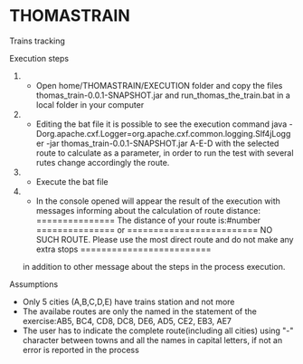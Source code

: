 # THOMASTRAIN
Trains tracking


Execution steps

1. - Open home/THOMASTRAIN/EXECUTION folder and copy the  files thomas_train-0.0.1-SNAPSHOT.jar and run_thomas_the_train.bat in a local folder in your computer

2. - Editing the bat file it is possible to see the execution command java -Dorg.apache.cxf.Logger=org.apache.cxf.common.logging.Slf4jLogger -jar thomas_train-0.0.1-SNAPSHOT.jar A-E-D with the selected route to calculate as a 	parameter, in order to run the test with several rutes change accordingly the route.

3. - Execute the bat file

4. - In the console opened will appear the result of the execution with messages informing about the calculation of route distance:
		=============== The distance of your route is:#number =============== or
		========================= NO SUCH ROUTE. Please use the most direct route and do not make any extra stops  =========================

    in addition to other message about the steps in the process execution.
	
	
Assumptions
- Only 5 cities (A,B,C,D,E) have trains station and not more
- The availabe routes are only the named in the statement of the exercise:AB5, BC4, CD8, DC8, DE6, AD5, CE2, EB3, AE7
- The user has to indicate the complete route(including all cities) using "-" character between towns and all the names in capital letters, if not an error is reported in the process
